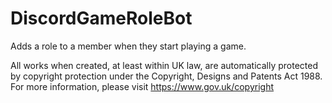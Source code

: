 # DiscordGameRoleBot
Adds a role to a member when they start playing a game.

All works when created, at least within UK law, are automatically protected by copyright protection under the Copyright, Designs and Patents Act 1988. For more information, please visit https://www.gov.uk/copyright
